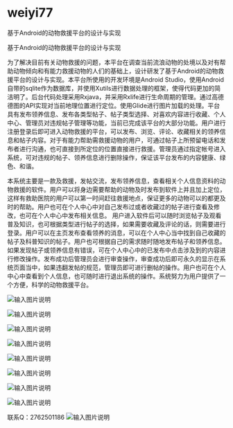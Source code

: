 # weiyi77
基于Android的动物救援平台的设计与实现

基于Android的动物救援平台的设计与实现

为了解决目前有关动物救援的问题，本平台在调查当前流浪动物的处境以及对有帮助动物倾向和有能力救援动物的人们的基础上，设计研发了基于Android的动物救援平台的设计与实现。本平台所使用的开发环境是Android Studio，使用Android自带的sqlite作为数据库，并使用Xutils进行数据处理的框架，使得代码更加的简洁明了。后台代码处理采用Rxjava，并采用Rxlife进行生命周期的管理。通过高德德图的API实现对当前地理位置进行定位。使用Glide进行图片加载的处理。平台具有发布领养信息、发布各类型帖子、帖子类型选择、对喜欢内容进行收藏、个人中心、管理员对违规帖子管理等功能，当前已完成该平台的大部分功能。用户进行注册登录后即可进入动物救援的平台，可以发布、浏览、评论、收藏相关的领养信息和帖子内容。对于有能力帮助需救援动物的用户，可通过帖子上所预留电话和发布者进行沟通，也可直接到所定位的位置直接进行救援。管理员通过指定帐号进入系统，可对违规的帖子、领养信息进行删除操作，保证该平台发布的内容健康、绿色、和谐。



本系统主要是一款及救援，发帖交流，发布领养信息，查看相关个人信息资料的动物救援的软件。用户可以将身边需要帮助的动物及时发布到软件上并且加上定位，这样有救助医院的用户可以第一时间赶往救援地点，保证更多的动物可以的都更及时的帮助。用户也可在个人中心中对自己发布过或者收藏过的帖子进行查看及修改，也可在个人中心中发布相关信息。
    用户进入软件后可以随时浏览帖子及观看普及知识，也可根据类型进行帖子的选择，如果需要收藏及评论的话，则需要进行登录。用户可以在主页发布查看领养的消息，可以在个人中心当中找到自己收藏的帖子及科普知识的帖子。用户也可根据自己的需求随时随地发布帖子和领养信息。如果发现帖子或领养信息有错误，可在个人中心中的已发布中点击涉及到的内容进行修改操作。发布成功后管理员会进行审查操作，审查成功后即可永久的显示在系统页面当中，如果违翻发帖的规范，管理员即可进行删帖的操作。用户也可在个人中心中查看到个人信息，也可随时进行退出系统的操作。系统努力为用户提供了一个方便，科学的动物救援平台。

![输入图片说明](https://images.gitee.com/uploads/images/2020/1202/001132_3c3f3d7c_4865385.png "屏幕截图.png")

![输入图片说明](https://images.gitee.com/uploads/images/2020/1202/001140_b15f8f7e_4865385.png "屏幕截图.png")

![输入图片说明](https://images.gitee.com/uploads/images/2020/1202/001156_8d6f8029_4865385.png "屏幕截图.png")


![输入图片说明](https://images.gitee.com/uploads/images/2020/1202/001217_7a97d215_4865385.png "屏幕截图.png")

![输入图片说明](https://images.gitee.com/uploads/images/2020/1202/001224_6adba461_4865385.png "屏幕截图.png")

![输入图片说明](https://images.gitee.com/uploads/images/2020/1202/001231_e592c732_4865385.png "屏幕截图.png")

![输入图片说明](https://images.gitee.com/uploads/images/2020/1202/001241_5dd4bd8a_4865385.png "屏幕截图.png")

![输入图片说明](https://images.gitee.com/uploads/images/2020/1202/001247_bf924c13_4865385.png "屏幕截图.png")


联系Q：2762501186
![输入图片说明](https://images.gitee.com/uploads/images/2020/1119/003728_cd598bb9_4865385.jpeg "微信.jpg")

